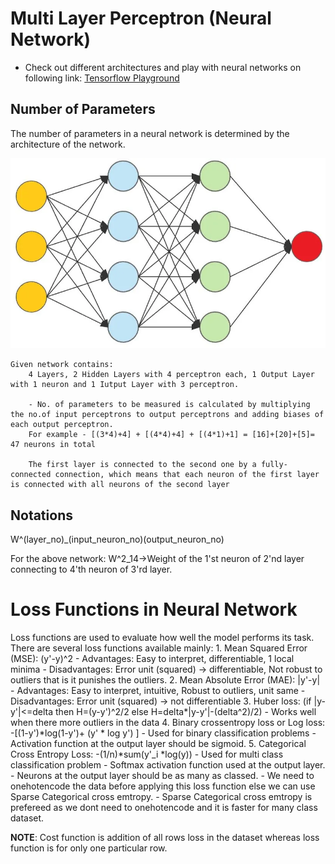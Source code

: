 # Multi Layer Perceptron (Neural Network)

- Check out different architectures and play with neural networks on following link:
[Tensorflow Playground](https://playground.tensorflow.org/#activation=tanh&batchSize=10&dataset=circle&regDataset=reg-plane&learningRate=0.03&regularizationRate=0&noise=0&networkShape=4,2&seed=0.96653&showTestData=false&discretize=false&percTrainData=50&x=true&y=true&xTimesY=false&xSquared=false&ySquared=false&cosX=false&sinX=false&cosY=false&sinY=false&collectStats=false&problem=classification&initZero=false&hideText=false)

## Number of Parameters
The number of parameters in a neural network is determined by the architecture of the network.

![Perceptron](../images/neural_network.png)

    Given network contains:
        4 Layers, 2 Hidden Layers with 4 perceptron each, 1 Output Layer with 1 neuron and 1 Iutput Layer with 3 perceptron.

        - No. of parameters to be measured is calculated by multiplying the no.of input perceptrons to output perceptrons and adding biases of each output perceptron.
        For example - [(3*4)+4] + [(4*4)+4] + [(4*1)+1] = [16]+[20]+[5]= 47 neurons in total
        
        The first layer is connected to the second one by a fully-connected connection, which means that each neuron of the first layer is connected with all neurons of the second layer

## Notations

W^(layer_no)_(input_neuron_no)(output_neuron_no)

For the above network:
    W^2_14->Weight of the 1'st neuron of 2'nd layer connecting to 4'th neuron  of 3'rd layer.
    

# Loss Functions in Neural Network
Loss functions are used to evaluate how well the model performs its task. There are several loss functions available mainly:
    1. Mean Squared Error (MSE): (y'-y)^2 
        - Advantages: Easy to interpret, differentiable, 1 local minima
        - Disadvantages: Error unit (squared) -> differentiable, Not robust to outliers that is it punishes the outliers.
    2. Mean Absolute Error (MAE): |y'-y|
        - Advantages: Easy to interpret, intuitive, Robust to outliers, unit same
        - Disadvantages: Error unit (squared) -> not differentiable
    3. Huber loss: (if |y-y'|<=delta then H=(y-y')^2/2 else H=delta*|y-y'|-(delta^2)/2)
        - Works well when there more outliers in the data
    4. Binary crossentropy loss or Log loss: -[(1-y')*log(1-y')+ (y' * log y') ]
        - Used for binary classification problems
        - Activation function at the output layer should be sigmoid.
    5. Categorical Cross Entropy Loss: -(1/n)*sum(y'_i *log(y))
        - Used for multi class classification problem
        - Softmax activation function used at the output layer.
        - Neurons at the output layer should be as many as classed.
        - We need to onehotencode the data before applying this loss function else we can use Sparse Categorical cross emtropy.
        - Sparse Categorical cross emtropy is prefereed as we dont need to onehotencode and it is faster for many class dataset.
    
**NOTE**: Cost function is addition of all rows loss in the dataset whereas loss function is for only one particular row.